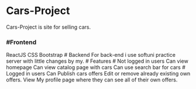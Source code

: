 <h1>Cars-Project</h1>
Cars-Project is site for selling cars.
<h3>#Frontend</h3>
ReactJS
CSS
Bootstrap
# Backend
For back-end i use softuni practice server with little changes by my.
# Features
 # Not logged in users
 Can view homepage
 Can view catalog page with cars
 Can use search bar for cars
# Logged in users
Can Publish cars offers
Edit or remove already existing own offers.
View My profile page where they can see all of their own offers.
 
